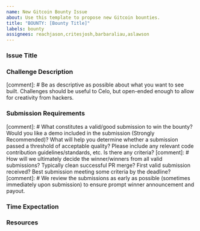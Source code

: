 ```yaml
---
name: New Gitcoin Bounty Issue
about: Use this template to propose new Gitcoin bounties.
title: "BOUNTY: [Bounty Title]"
labels: bounty
assignees: reachjason,critesjosh,barbaraliau,aslawson
---
```


### Issue Title

### Challenge Description
[comment]: # Be as descriptive as possible about what you want to see built. Challenges should be useful to Celo, but open-ended enough to allow for creativity from hackers.

### Submission Requirements
[comment]: # What constitutes a valid/good submission to win the bounty? Would you like a demo included in the submission (Strongly Recommended)? What will help you determine whether a submission passed a threshold of acceptable quality? Please include any relevant code contribution guidelines/standards, etc. Is there any criteria?
[comment]: # How will we ultimately decide the winner/winners from all valid submissions? Typically clean successful PR merge? First valid submission received? Best submission meeting some criteria by the deadline? 
[comment]: # We review the submissions as early as possible (sometimes immediately upon submission) to ensure prompt winner announcement and payout.

### Time Expectation

### Resources
